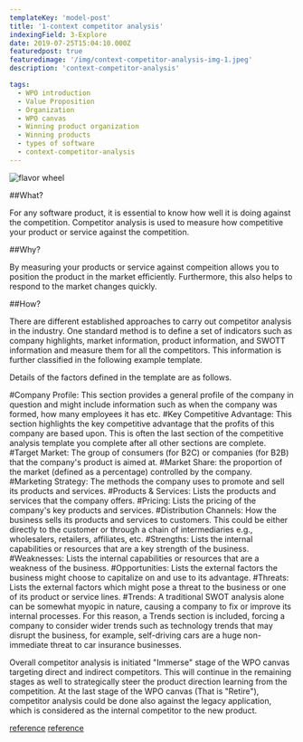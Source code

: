 ```yaml
---
templateKey: 'model-post'
title: '1-context competitor analysis'
indexingField: 3-Explore
date: 2019-07-25T15:04:10.000Z
featuredpost: true
featuredimage: '/img/context-competitor-analysis-img-1.jpeg'
description: 'context-competitor-analysis'

tags:
  - WPO introduction
  - Value Proposition
  - Organization
  - WPO canvas
  - Winning product organization
  - Winning products
  - types of software
  - context-competitor-analysis
---
```


![flavor wheel](/img/context-competitor-analysis-img-1.jpeg)

##What?

For any software product, it is essential to know how well it is doing against the competition. Competitor analysis is used to measure how competitive your product or service against the competition.



##Why?

By measuring your products or service against compeition allows you to position the product in the market efficiently. Furthermore, this also helps to respond to the market changes quickly.



##How?

There are different established approaches to carry out competitor analysis in the industry. One standard method is to define a set of indicators such as company highlights, market information, product information, and SWOTT information and measure them for all the competitors. This information is further classified in the following example template.

Details of the factors defined in the template are as follows.

#Company Profile:
This section provides a general profile of the company in question and might include information such as when the company was formed, how many employees it has etc.
#Key Competitive Advantage: 
This section highlights the key competitive advantage that the profits of this company are based upon. This is often the last section of the competitive analysis template you complete after all other sections are complete.
#Target Market: 
The group of consumers (for B2C) or companies (for B2B) that the company's product is aimed at.
#Market Share: 
the proportion of the market (defined as a percentage) controlled by the company.
#Marketing Strategy: 
The methods the company uses to promote and sell its products and services.
#Products & Services: 
Lists the products and services that the company offers.
#Pricing: 
Lists the pricing of the company's key products and services.
#Distribution Channels:
How the business sells its products and services to customers. This could be either directly to the customer or through a chain of intermediaries e.g., wholesalers, retailers, affiliates, etc.
#Strengths:
Lists the internal capabilities or resources that are a key strength of the business.
#Weaknesses: 
Lists the internal capabilities or resources that are a weakness of the business.
#Opportunities: 
Lists the external factors the business might choose to capitalize on and use to its advantage.
#Threats: 
Lists the external factors which might pose a threat to the business or one of its product or service lines.
#Trends: 
A traditional SWOT analysis alone can be somewhat myopic in nature, causing a company to fix or improve its internal processes. For this reason, a Trends section is included, forcing a company to consider wider trends such as technology trends that may disrupt the business, for example, self-driving cars are a huge non-immediate threat to car insurance businesses.


Overall competitor analysis is initiated "Immerse" stage of the WPO canvas targeting direct and indirect competitors. This will continue in the remaining stages as well to strategically steer the product direction learning from the competition. At the last stage of the WPO canvas (That is "Retire"), competitor analysis could be done also against the legacy application, which is considered as the internal competitor to the new product.

[reference]('https://neilpatel.com/blog/12-competitor-analysis-tools-that-will-improve-your-site-traffic/')
[reference]('https://expertprogrammanagement.com/2017/01/competitive-analysis-template/')